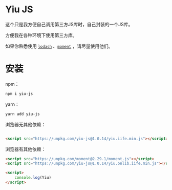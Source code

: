 # Yiu JS
这个只是我方便自己调用第三方JS库时，自己封装的一个JS库。

方便我在各种环境下使用第三方库。

如果你熟悉使用 [`lodash`](https://lodash.com/) 、[`moment`](https://momentjs.com/) ，请尽量使用他们。

# 安装

npm：

```bash
npm i yiu-js
```

yarn：

```bash
yarn add yiu-js
```

浏览器无其他依赖：

```html

<script src="https://unpkg.com/yiu-js@1.0.14/yiu.iife.min.js"></script>
```

浏览器有其他依赖：

```html
<script src="https://unpkg.com/moment@2.29.1/moment.js"></script>
<script src="https://unpkg.com/yiu-js@1.0.14/yiu.onlib.iife.min.js"></script>

<script>
    console.log(Yiu)
</script>
```

